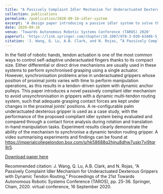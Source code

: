 ```yaml
---
title: "A Passively Complaint Idler Mechanism for Underactuated Dexterous Grippers with Dynamic Tendon Routing"
collection: publications
permalink: /publication/2020-09-16-idler-system
excerpt: 'A design paper introducing a passive idler system to solve the tendon synchronisation problem for multi-tendon actuation system.'
date: 2020-09-16
venue: 'Towards Autonomous Robotic Systems Conference (TAROS) 2020'
paperurl: 'https://link.springer.com/chapter/10.1007/978-3-030-63486-5_3'
citation: 'J. Wang, Q. Lu, A.B. Clark, and N. Rojas, “A Passively Compliant Idler Mechanism for Underactuated Dexterous Grippers with Dynamic Tendon Routing,” Proceedings of the 21st Towards Autonomous Robotic Systems Conference (TAROS), pp. 25-36. Springer, Cham, 2020. virtual conference, 16 September 2020'
---
```

In the field of robotic hands, tendon actuation is one of the most common ways to control self-adaptive underactuated fingers thanks to its compact size. Either differential or direct drive mechanisms are usually used in these systems to perform synchronised grasping using a single actuator. However, synchronisation problems arise in underactuated grippers whose position of proximal joints varies with time to perform manipulation operations, as this results in a tendon-driven system with dynamic anchor pulleys. This paper introduces a novel passively compliant idler mechanism to avoid unsynchronisation in grippers with a dynamic multi-tendon routing system, such that adequate grasping contact forces are kept under changes in the proximal joints’ positions. A re-configurable palm underactuated dexterous gripper is used as a case study, with the performance of the proposed compliant idler system being evaluated and compared through a contact force analysis during rotation and translation in-hand manipulation tasks. Experiment results clearly demonstrate the ability of the mechanism to synchronise a dynamic tendon routing gripper. A video summarising experiments and findings can be found at https://imperialcollegelondon.box.com/s/hk58688q2hjnu8dhw7uskr7vi9tqr9r5.

[Download paper here](https://link.springer.com/chapter/10.1007/978-3-030-63486-5_3)

Recommended citation: J. Wang, Q. Lu, A.B. Clark, and N. Rojas, “A Passively Complaint Idler Mechanism for Underactuated Dexterous Grippers with Dynamic Tendon Routing,” Proceedings of the 21st Towards Autonomous Robotic Systems Conference (TAROS), pp. 25-36. Springer, Cham, 2020. virtual conference, 16 September 2020.
